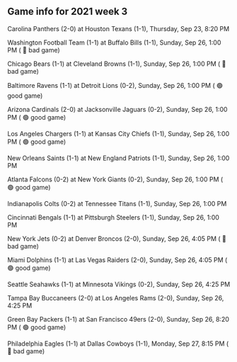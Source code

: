 ## Game info for 2021 week 3
Carolina Panthers (2-0) at Houston Texans (1-1), Thursday, Sep 23, 8:20 PM



Washington Football Team (1-1) at Buffalo Bills (1-1), Sunday, Sep 26, 1:00 PM (	:red_circle: bad game)

Chicago Bears (1-1) at Cleveland Browns (1-1), Sunday, Sep 26, 1:00 PM (	:red_circle: bad game)

Baltimore Ravens (1-1) at Detroit Lions (0-2), Sunday, Sep 26, 1:00 PM (	:green_circle: good game)

Arizona Cardinals (2-0) at Jacksonville Jaguars (0-2), Sunday, Sep 26, 1:00 PM (	:green_circle: good game)

Los Angeles Chargers (1-1) at Kansas City Chiefs (1-1), Sunday, Sep 26, 1:00 PM (	:green_circle: good game)

New Orleans Saints (1-1) at New England Patriots (1-1), Sunday, Sep 26, 1:00 PM

Atlanta Falcons (0-2) at New York Giants (0-2), Sunday, Sep 26, 1:00 PM (	:green_circle: good game)

Indianapolis Colts (0-2) at Tennessee Titans (1-1), Sunday, Sep 26, 1:00 PM

Cincinnati Bengals (1-1) at Pittsburgh Steelers (1-1), Sunday, Sep 26, 1:00 PM



New York Jets (0-2) at Denver Broncos (2-0), Sunday, Sep 26, 4:05 PM (	:red_circle: bad game)

Miami Dolphins (1-1) at Las Vegas Raiders (2-0), Sunday, Sep 26, 4:05 PM (	:green_circle: good game)

Seattle Seahawks (1-1) at Minnesota Vikings (0-2), Sunday, Sep 26, 4:25 PM

Tampa Bay Buccaneers (2-0) at Los Angeles Rams (2-0), Sunday, Sep 26, 4:25 PM



Green Bay Packers (1-1) at San Francisco 49ers (2-0), Sunday, Sep 26, 8:20 PM (	:green_circle: good game)



Philadelphia Eagles (1-1) at Dallas Cowboys (1-1), Monday, Sep 27, 8:15 PM (	:red_circle: bad game)

